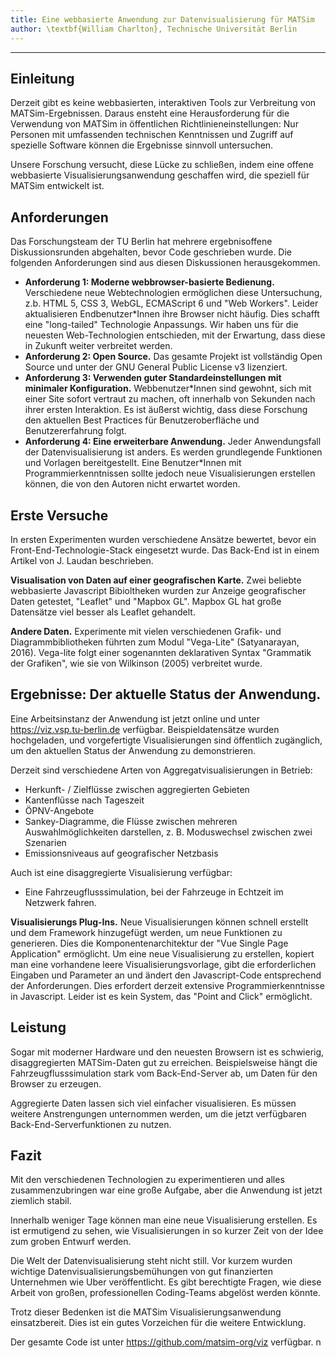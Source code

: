 ```yaml
---
title: Eine webbasierte Anwendung zur Datenvisualisierung für MATSim
author: \textbf{William Charlton}, Technische Universität Berlin
---
```


---

## Einleitung

Derzeit gibt es keine webbasierten, interaktiven Tools zur Verbreitung von MATSim-Ergebnissen. Daraus ensteht eine Herausforderung für die Verwendung von MATSim in öffentlichen Richtlinieneinstellungen: Nur Personen mit umfassenden technischen Kenntnissen und Zugriff auf spezielle Software können die Ergebnisse sinnvoll untersuchen.

Unsere Forschung versucht, diese Lücke zu schließen, indem eine offene webbasierte Visualisierungsanwendung geschaffen wird, die speziell für MATSim entwickelt ist.

## Anforderungen

Das Forschungsteam der TU Berlin hat mehrere ergebnisoffene Diskussionsrunden abgehalten, bevor Code geschrieben wurde. Die folgenden Anforderungen sind aus diesen Diskussionen herausgekommen.

- **Anforderung 1: Moderne webbrowser-basierte Bedienung.** Verschiedene neue Webtechnologien ermöglichen diese Untersuchung, z.b. HTML 5, CSS 3, WebGL, ECMAScript 6 und "Web Workers". Leider aktualisieren Endbenutzer\*Innen ihre Browser nicht häufig. Dies schafft eine "long-tailed" Technologie Anpassungs. Wir haben uns für die neuesten Web-Technologien entschieden, mit der Erwartung, dass diese in Zukunft weiter verbreitet werden.
- **Anforderung 2: Open Source.** Das gesamte Projekt ist vollständig Open Source und unter der GNU General Public License v3 lizenziert.
- **Anforderung 3: Verwenden guter Standardeinstellungen mit minimaler Konfiguration.** Webbenutzer\*Innen sind gewohnt, sich mit einer Site sofort vertraut zu machen, oft innerhalb von Sekunden nach ihrer ersten Interaktion. Es ist äußerst wichtig, dass diese Forschung den aktuellen Best Practices für Benutzeroberfläche und Benutzererfahrung folgt.
- **Anforderung 4: Eine erweiterbare Anwendung.** Jeder Anwendungsfall der Datenvisualisierung ist anders. Es werden grundlegende Funktionen und Vorlagen bereitgestellt. Eine Benutzer\*Innen mit Programmierkenntnissen sollte jedoch neue Visualisierungen erstellen können, die von den Autoren nicht erwartet worden.

## Erste Versuche

In ersten Experimenten wurden verschiedene Ansätze bewertet, bevor ein Front-End-Technologie-Stack eingesetzt wurde. Das Back-End ist in einem Artikel von J. Laudan beschrieben.

**Visualisation von Daten auf einer geografischen Karte.** Zwei beliebte webbasierte Javascript Bibioltheken wurden zur Anzeige geografischer Daten getestet, "Leaflet" und "Mapbox GL". Mapbox GL hat große Datensätze viel besser als Leaflet gehandelt.

**Andere Daten.** Experimente mit vielen verschiedenen Grafik- und Diagrammbibliotheken führten zum Modul "Vega-Lite" (Satyanarayan, 2016). Vega-lite folgt einer sogenannten deklarativen Syntax "Grammatik der Grafiken", wie sie von Wilkinson (2005) verbreitet wurde.

## Ergebnisse: Der aktuelle Status der Anwendung.

Eine Arbeitsinstanz der Anwendung ist jetzt online und unter https://viz.vsp.tu-berlin.de verfügbar. Beispieldatensätze wurden hochgeladen, und vorgefertigte Visualisierungen sind öffentlich zugänglich, um den aktuellen Status der Anwendung zu demonstrieren.

Derzeit sind verschiedene Arten von Aggregatvisualisierungen in Betrieb:

- Herkunft- / Zielflüsse zwischen aggregierten Gebieten
- Kantenflüsse nach Tageszeit
- ÖPNV-Angebote
- Sankey-Diagramme, die Flüsse zwischen mehreren Auswahlmöglichkeiten darstellen, z. B. Moduswechsel zwischen zwei Szenarien
- Emissionsniveaus auf geografischer Netzbasis

Auch ist eine disaggregierte Visualisierung verfügbar:

- Eine Fahrzeugflusssimulation, bei der Fahrzeuge in Echtzeit im Netzwerk fahren.

**Visualisierungs Plug-Ins.** Neue Visualisierungen können schnell erstellt und dem Framework hinzugefügt werden, um neue Funktionen zu generieren. Dies die Komponentenarchitektur der "Vue Single Page Application" ermöglicht. Um eine neue Visualisierung zu erstellen, kopiert man eine vorhandene leere Visualisierungsvorlage, gibt die erforderlichen Eingaben und Parameter an und ändert den Javascript-Code entsprechend der Anforderungen. Dies erfordert derzeit extensive Programmierkenntnisse in Javascript. Leider ist es kein System, das "Point and Click" ermöglicht.

## Leistung

Sogar mit moderner Hardware und den neuesten Browsern ist es schwierig, disaggregierten MATSim-Daten gut zu erreichen. Beispielsweise hängt die Fahrzeugflusssimulation stark vom Back-End-Server ab, um Daten für den Browser zu erzeugen.

Aggregierte Daten lassen sich viel einfacher visualisieren. Es müssen weitere Anstrengungen unternommen werden, um die jetzt verfügbaren Back-End-Serverfunktionen zu nutzen.

## Fazit

Mit den verschiedenen Technologien zu experimentieren und alles zusammenzubringen war eine große Aufgabe, aber die Anwendung ist jetzt ziemlich stabil.

Innerhalb weniger Tage können man eine neue Visualisierung erstellen. Es ist ermutigend zu sehen, wie Visualisierungen in so kurzer Zeit von der Idee zum groben Entwurf werden.

Die Welt der Datenvisualisierung steht nicht still. Vor kurzem wurden wichtige Datenvisualisierungsbemühungen von gut finanzierten Unternehmen wie Uber veröffentlicht. Es gibt berechtigte Fragen, wie diese Arbeit von großen, professionellen Coding-Teams abgelöst werden könnte.

Trotz dieser Bedenken ist die MATSim Visualisierungsanwendung einsatzbereit. Dies ist ein gutes Vorzeichen für die weitere Entwicklung.

Der gesamte Code ist unter https://github.com/matsim-org/viz verfügbar.
n
